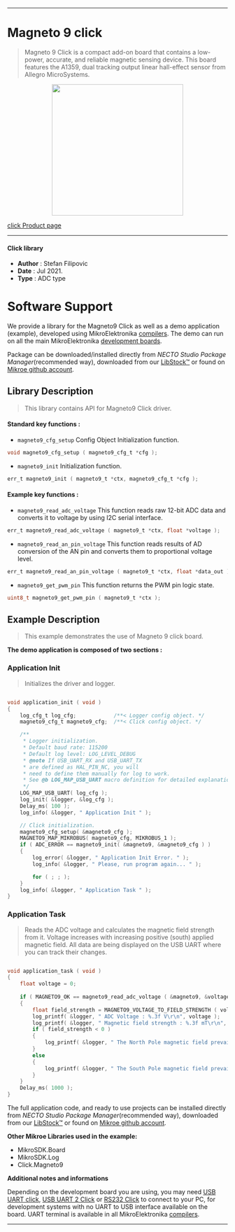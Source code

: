 
---
# Magneto 9 click

> Magneto 9 Click is a compact add-on board that contains a low-power, accurate, and reliable magnetic sensing device. This board features the A1359, dual tracking output linear hall-effect sensor from Allegro MicroSystems. 

<p align="center">
  <img src="https://download.mikroe.com/images/click_for_ide/magneto_9_click.png" height=300px>
</p>

[click Product page](https://www.mikroe.com/magneto-9-click)

---


#### Click library

- **Author**        : Stefan Filipovic
- **Date**          : Jul 2021.
- **Type**          : ADC type


# Software Support

We provide a library for the Magneto9 Click
as well as a demo application (example), developed using MikroElektronika
[compilers](https://www.mikroe.com/necto-studio).
The demo can run on all the main MikroElektronika [development boards](https://www.mikroe.com/development-boards).

Package can be downloaded/installed directly from *NECTO Studio Package Manager*(recommended way), downloaded from our [LibStock&trade;](https://libstock.mikroe.com) or found on [Mikroe github account](https://github.com/MikroElektronika/mikrosdk_click_v2/tree/master/clicks).

## Library Description

> This library contains API for Magneto9 Click driver.

#### Standard key functions :

- `magneto9_cfg_setup` Config Object Initialization function.
```c
void magneto9_cfg_setup ( magneto9_cfg_t *cfg );
```

- `magneto9_init` Initialization function.
```c
err_t magneto9_init ( magneto9_t *ctx, magneto9_cfg_t *cfg );
```

#### Example key functions :

- `magneto9_read_adc_voltage` This function reads raw 12-bit ADC data and converts it to voltage by using I2C serial interface.
```c
err_t magneto9_read_adc_voltage ( magneto9_t *ctx, float *voltage );
```

- `magneto9_read_an_pin_voltage` This function reads results of AD conversion of the AN pin and converts them to proportional voltage level.
```c
err_t magneto9_read_an_pin_voltage ( magneto9_t *ctx, float *data_out );
```

- `magneto9_get_pwm_pin` This function returns the PWM pin logic state.
```c
uint8_t magneto9_get_pwm_pin ( magneto9_t *ctx );
```

## Example Description

> This example demonstrates the use of Magneto 9 click board.

**The demo application is composed of two sections :**

### Application Init

> Initializes the driver and logger.

```c

void application_init ( void )
{
    log_cfg_t log_cfg;            /**< Logger config object. */
    magneto9_cfg_t magneto9_cfg;  /**< Click config object. */

    /** 
     * Logger initialization.
     * Default baud rate: 115200
     * Default log level: LOG_LEVEL_DEBUG
     * @note If USB_UART_RX and USB_UART_TX 
     * are defined as HAL_PIN_NC, you will 
     * need to define them manually for log to work. 
     * See @b LOG_MAP_USB_UART macro definition for detailed explanation.
     */
    LOG_MAP_USB_UART( log_cfg );
    log_init( &logger, &log_cfg );
    Delay_ms( 100 );
    log_info( &logger, " Application Init " );

    // Click initialization.
    magneto9_cfg_setup( &magneto9_cfg );
    MAGNETO9_MAP_MIKROBUS( magneto9_cfg, MIKROBUS_1 );
    if ( ADC_ERROR == magneto9_init( &magneto9, &magneto9_cfg ) )
    {
        log_error( &logger, " Application Init Error. " );
        log_info( &logger, " Please, run program again... " );

        for ( ; ; );
    }
    log_info( &logger, " Application Task " );
}

```

### Application Task

> Reads the ADC voltage and calculates the magnetic field strength from it.
> Voltage increases with increasing positive (south) applied magnetic field.
> All data are being displayed on the USB UART where you can track their changes.

```c

void application_task ( void )
{
    float voltage = 0;
    
    if ( MAGNETO9_OK == magneto9_read_adc_voltage ( &magneto9, &voltage ) )
    {
        float field_strength = MAGNETO9_VOLTAGE_TO_FIELD_STRENGTH ( voltage );
        log_printf( &logger, " ADC Voltage : %.3f V\r\n", voltage );
        log_printf( &logger, " Magnetic field strength : %.3f mT\r\n", field_strength );
        if ( field_strength < 0 )
        {
            log_printf( &logger, " The North Pole magnetic field prevails.\r\n\n" );
        }
        else
        {
            log_printf( &logger, " The South Pole magnetic field prevails.\r\n\n" );
        }
    }
    Delay_ms( 1000 );
}

```

The full application code, and ready to use projects can be installed directly from *NECTO Studio Package Manager*(recommended way), downloaded from our [LibStock&trade;](https://libstock.mikroe.com) or found on [Mikroe github account](https://github.com/MikroElektronika/mikrosdk_click_v2/tree/master/clicks).

**Other Mikroe Libraries used in the example:**

- MikroSDK.Board
- MikroSDK.Log
- Click.Magneto9

**Additional notes and informations**

Depending on the development board you are using, you may need
[USB UART click](https://www.mikroe.com/usb-uart-click),
[USB UART 2 Click](https://www.mikroe.com/usb-uart-2-click) or
[RS232 Click](https://www.mikroe.com/rs232-click) to connect to your PC, for
development systems with no UART to USB interface available on the board. UART
terminal is available in all MikroElektronika
[compilers](https://shop.mikroe.com/compilers).

---

